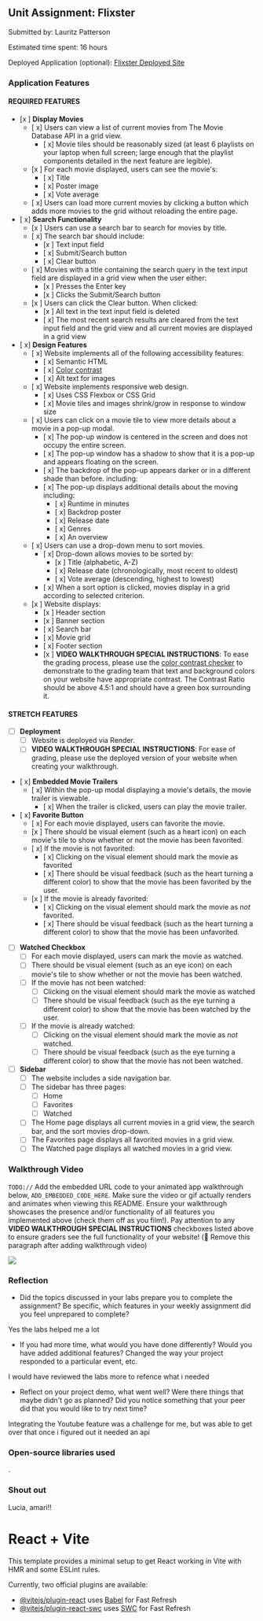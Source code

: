 
## Unit Assignment: Flixster

Submitted by: Lauritz Patterson 

Estimated time spent: 16 hours

Deployed Application (optional): [Flixster Deployed Site](ADD_LINK_HERE)

### Application Features

#### REQUIRED FEATURES

- [x ] **Display Movies**
  - [ x] Users can view a list of current movies from The Movie Database API in a grid view.
    - [ x] Movie tiles should be reasonably sized (at least 6 playlists on your laptop when full screen; large enough that the playlist components detailed in the next feature are legible).
  - [x ] For each movie displayed, users can see the movie's:
    - [ x] Title
    - [ x] Poster image
    - [ x] Vote average
  - [ x] Users can load more current movies by clicking a button which adds more movies to the grid without reloading the entire page. 
- [ x] **Search Functionality**
  - [x ] Users can use a search bar to search for movies by title.
  - [ x] The search bar should include:
    - [x ] Text input field
    - [ x] Submit/Search button
    - [ x] Clear button
  - [ x] Movies with a title containing the search query in the text input field are displayed in a grid view when the user either:
    - [x ] Presses the Enter key
    - [x ] Clicks the Submit/Search button
  - [x ] Users can click the Clear button. When clicked:
    - [x ] All text in the text input field is deleted
    - [ x] The most recent search results are cleared from the text input field and the grid view and all current movies are displayed in a grid view
- [ x] **Design Features**
  - [ x] Website implements all of the following accessibility features:
    - [ x] Semantic HTML
    - [ x] [Color contrast](https://webaim.org/resources/contrastchecker/)
    - [ x] Alt text for images 
  - [ x] Website implements responsive web design.
    - [ x] Uses CSS Flexbox or CSS Grid
    - [ x] Movie tiles and images shrink/grow in response to window size
  - [ x] Users can click on a movie tile to view more details about a movie in a pop-up modal.
    - [ x] The pop-up window is centered in the screen and does not occupy the entire screen.
    - [ x] The pop-up window has a shadow to show that it is a pop-up and appears floating on the screen.
    - [ x] The backdrop of the pop-up appears darker or in a different shade than before. including:
    - [ x] The pop-up displays additional details about the moving including:
      - [ x] Runtime in minutes
      - [ x] Backdrop poster
      - [ x] Release date
      - [ x] Genres
      - [ x] An overview
  - [ x] Users can use a drop-down menu to sort movies.
    - [ x] Drop-down allows movies to be sorted by:
      - [x ] Title (alphabetic, A-Z)
      - [ x] Release date (chronologically, most recent to oldest)
      - [ x] Vote average (descending, highest to lowest)
    - [ x] When a sort option is clicked, movies display in a grid according to selected criterion.
  - [x ] Website displays:
    - [x ] Header section
    - [x ] Banner section
    - [ x] Search bar
    - [ x] Movie grid
    - [ x] Footer section
    - [x ] **VIDEO WALKTHROUGH SPECIAL INSTRUCTIONS**: To ease the grading process, please use the [color contrast checker](https://webaim.org/resources/contrastchecker/) to demonstrate to the grading team that text and background colors on your website have appropriate contrast. The Contrast Ratio should be above 4.5:1 and should have a green box surrounding it. 

#### STRETCH FEATURES

- [ ] **Deployment**
  - [ ] Website is deployed via Render.
  - [ ] **VIDEO WALKTHROUGH SPECIAL INSTRUCTIONS**: For ease of grading, please use the deployed version of your website when creating your walkthrough. 
- [ x] **Embedded Movie Trailers**
  - [ x] Within the pop-up modal displaying a movie's details, the movie trailer is viewable.
    - [ x] When the trailer is clicked, users can play the movie trailer.
- [ x] **Favorite Button**
  - [ x] For each movie displayed, users can favorite the movie.
  - [x ] There should be visual element (such as a heart icon) on each movie's tile to show whether or not the movie has been favorited.
  - [ x] If the movie is not favorited:
    - [ x] Clicking on the visual element should mark the movie as favorited
    - [ x] There should be visual feedback (such as the heart turning a different color) to show that the movie has been favorited by the user.
  - [x ] If the movie is already favorited:
    - [ x] Clicking on the visual element should mark the movie as *not* favorited.
    - [ x] There should be visual feedback (such as the heart turning a different color) to show that the movie has been unfavorited. 
- [ ] **Watched Checkbox**
  - [ ] For each movie displayed, users can mark the movie as watched.
  - [ ] There should be visual element (such as an eye icon) on each movie's tile to show whether or not the movie has been watched.
  - [ ] If the movie has not been watched:
    - [ ] Clicking on the visual element should mark the movie as watched
    - [ ] There should be visual feedback (such as the eye turning a different color) to show that the movie has been watched by the user.
  - [ ] If the movie is already watched:
    - [ ] Clicking on the visual element should mark the movie as *not* watched.
    - [ ] There should be visual feedback (such as the eye turning a different color) to show that the movie has not been watched.
- [ ] **Sidebar**
  - [ ] The website includes a side navigation bar.
  - [ ] The sidebar has three pages:
    - [ ] Home
    - [ ] Favorites
    - [ ] Watched
  - [ ] The Home page displays all current movies in a grid view, the search bar, and the sort movies drop-down.
  - [ ] The Favorites page displays all favorited movies in a grid view.
  - [ ] The Watched page displays all watched movies in a grid view.

### Walkthrough Video

`TODO://` Add the embedded URL code to your animated app walkthrough below, `ADD_EMBEDDED_CODE_HERE`. Make sure the video or gif actually renders and animates when viewing this README. Ensure your walkthrough showcases the presence and/or functionality of all features you implemented above (check them off as you film!). Pay attention to any **VIDEO WALKTHROUGH SPECIAL INSTRUCTIONS** checkboxes listed above to ensure graders see the full functionality of your website! (🚫 Remove this paragraph after adding walkthrough video)

<div>
    <a href="https://www.loom.com/share/0f8cf441ccc24fd88b158a7f4204ff8c"
    <a>
    <a href="https://www.loom.com/share/0f8cf441ccc24fd88b158a7f4204ff8c">
      <img style="max-width:300px;" src="https://cdn.loom.com/sessions/thumbnails/0f8cf441ccc24fd88b158a7f4204ff8c-4d70a68cc249e25a-full-play.gif">
    </a>
  </div>

### Reflection

* Did the topics discussed in your labs prepare you to complete the assignment? Be specific, which features in your weekly assignment did you feel unprepared to complete?

Yes the labs helped me a lot 

* If you had more time, what would you have done differently? Would you have added additional features? Changed the way your project responded to a particular event, etc.
  
I would have reviewed the labs more to refence what i needed

* Reflect on your project demo, what went well? Were there things that maybe didn't go as planned? Did you notice something that your peer did that you would like to try next time?

Integrating the Youtube feature was a challenge for me, but was able to get over that once i figured out it needed an api 

### Open-source libraries used

.

### Shout out

Lucia, amari!!



















# React + Vite

This template provides a minimal setup to get React working in Vite with HMR and some ESLint rules.

Currently, two official plugins are available:

- [@vitejs/plugin-react](https://github.com/vitejs/vite-plugin-react/blob/main/packages/plugin-react/README.md) uses [Babel](https://babeljs.io/) for Fast Refresh
- [@vitejs/plugin-react-swc](https://github.com/vitejs/vite-plugin-react-swc) uses [SWC](https://swc.rs/) for Fast Refresh
